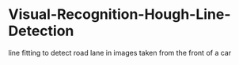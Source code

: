 # Visual-Recognition-Hough-Line-Detection
line fitting to detect road lane in images taken from the front of a car
